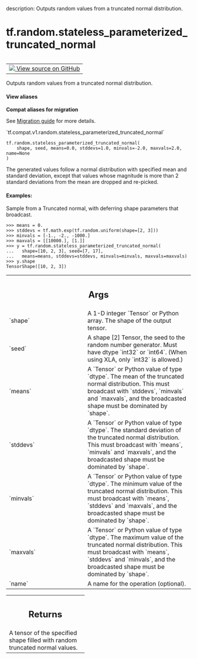 description: Outputs random values from a truncated normal distribution.

<div itemscope itemtype="http://developers.google.com/ReferenceObject">
<meta itemprop="name" content="tf.random.stateless_parameterized_truncated_normal" />
<meta itemprop="path" content="Stable" />
</div>

# tf.random.stateless_parameterized_truncated_normal

<!-- Insert buttons and diff -->

<table class="tfo-notebook-buttons tfo-api nocontent" align="left">
<td>
  <a target="_blank" href="https://github.com/tensorflow/tensorflow/blob/r2.3/tensorflow/python/ops/stateless_random_ops.py#L623-L690">
    <img src="https://www.tensorflow.org/images/GitHub-Mark-32px.png" />
    View source on GitHub
  </a>
</td>
</table>



Outputs random values from a truncated normal distribution.

<section class="expandable">
  <h4 class="showalways">View aliases</h4>
  <p>
<b>Compat aliases for migration</b>
<p>See
<a href="https://www.tensorflow.org/guide/migrate">Migration guide</a> for
more details.</p>
<p>`tf.compat.v1.random.stateless_parameterized_truncated_normal`</p>
</p>
</section>

<pre class="devsite-click-to-copy prettyprint lang-py tfo-signature-link">
<code>tf.random.stateless_parameterized_truncated_normal(
    shape, seed, means=0.0, stddevs=1.0, minvals=-2.0, maxvals=2.0, name=None
)
</code></pre>



<!-- Placeholder for "Used in" -->

The generated values follow a normal distribution with specified mean and
standard deviation, except that values whose magnitude is more than 2 standard
deviations from the mean are dropped and re-picked.


#### Examples:



Sample from a Truncated normal, with deferring shape parameters that
broadcast.

```
>>> means = 0.
>>> stddevs = tf.math.exp(tf.random.uniform(shape=[2, 3]))
>>> minvals = [-1., -2., -1000.]
>>> maxvals = [[10000.], [1.]]
>>> y = tf.random.stateless_parameterized_truncated_normal(
...   shape=[10, 2, 3], seed=[7, 17],
...   means=means, stddevs=stddevs, minvals=minvals, maxvals=maxvals)
>>> y.shape
TensorShape([10, 2, 3])
```

<!-- Tabular view -->
 <table class="responsive fixed orange">
<colgroup><col width="214px"><col></colgroup>
<tr><th colspan="2"><h2 class="add-link">Args</h2></th></tr>

<tr>
<td>
`shape`
</td>
<td>
A 1-D integer `Tensor` or Python array. The shape of the output
tensor.
</td>
</tr><tr>
<td>
`seed`
</td>
<td>
A shape [2] Tensor, the seed to the random number generator. Must have
dtype `int32` or `int64`. (When using XLA, only `int32` is allowed.)
</td>
</tr><tr>
<td>
`means`
</td>
<td>
A `Tensor` or Python value of type `dtype`. The mean of the truncated
normal distribution. This must broadcast with `stddevs`, `minvals` and
`maxvals`, and the broadcasted shape must be dominated by `shape`.
</td>
</tr><tr>
<td>
`stddevs`
</td>
<td>
A `Tensor` or Python value of type `dtype`. The standard deviation
of the truncated normal distribution. This must broadcast with `means`,
`minvals` and `maxvals`, and the broadcasted shape must be dominated by
`shape`.
</td>
</tr><tr>
<td>
`minvals`
</td>
<td>
A `Tensor` or Python value of type `dtype`. The minimum value of
the truncated normal distribution. This must broadcast with `means`,
`stddevs` and `maxvals`, and the broadcasted shape must be dominated by
`shape`.
</td>
</tr><tr>
<td>
`maxvals`
</td>
<td>
A `Tensor` or Python value of type `dtype`. The maximum value of
the truncated normal distribution. This must broadcast with `means`,
`stddevs` and `minvals`, and the broadcasted shape must be dominated by
`shape`.
</td>
</tr><tr>
<td>
`name`
</td>
<td>
A name for the operation (optional).
</td>
</tr>
</table>



<!-- Tabular view -->
 <table class="responsive fixed orange">
<colgroup><col width="214px"><col></colgroup>
<tr><th colspan="2"><h2 class="add-link">Returns</h2></th></tr>
<tr class="alt">
<td colspan="2">
A tensor of the specified shape filled with random truncated normal values.
</td>
</tr>

</table>

